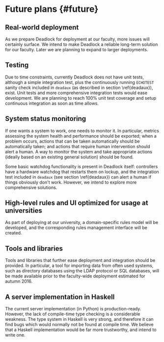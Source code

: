 Future plans {#future}
============

Real-world deployment
---------------------

As we prepare Deadlock for deployment at our faculty, more issues will certainly surface. We intend to make Deadlock a reliable long-term solution for our faculty. Later we are planning to expand to larger deployments.

Testing
-------

Due to time constraints, currently Deadlock does not have unit tests, although a simple integration test, plus the continuously running `ECHOTEST` sanity check included in `deadaux` (as described in section \ref{deadaux}), exist. Unit tests and more comprehensive integration tests would ease development. We are planning to reach 100% unit test coverage and setup continuous integration as soon as time allows.


System status monitoring
------------------------

If one wants a system to work, one needs to monitor it. In particular, metrics assessing the system health and performance should be exported; when a problem occurs, actions that can be taken automatically should be automatically taken; and actions that require human intervention should alert a human. A way to monitor the system and take appropriate actions (ideally based on an existing general solution) should be found.

Some basic watchdog functionality is present in Deadlock itself: controllers have a hardware watchdog that restarts them on lockup, and the integration test included in `deadaux` (see section \ref{deadaux}) can alert a human if things obviously don't work. However, we intend to explore more comprehensive solutions.


High-level rules and UI optimized for usage at universities
-----------------------------------------------------------

As part of deploying at our university, a domain-specific rules model will be developed, and the corresponding rules management interface will be created.


Tools and libraries
-------------------

Tools and libraries that further ease deployment and integration should be provided. In particular, a tool for importing data from often used systems, such as directory databases using the LDAP protocol or SQL databases, will be made available prior to the faculty-wide deployment estimated for autumn 2016.


A server implementation in Haskell
----------------------------------

The current server implementation (in Python) is production-ready. However, the lack of compile-time type checking is a considerable weakness. The type system in Haskell is very strong, and therefore it can find bugs which would normally not be found at compile time. We believe that a Haskell implementation would be far more trustworthy, and intend to write one.
